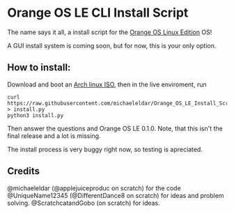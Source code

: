 # Orange OS LE CLI Install Script

The name says it all, a install script for the [Orange OS Linux Edition](https://scratch.mit.edu/discuss/topic/620114/) OS!

A GUI install system is coming soon, but for now, this is your only option.

## How to install:

Download and boot an [Arch linux ISO](https://archlinux.org/download/), then in the live enviroment, run

```
curl https://raw.githubusercontent.com/michaeleldar/Orange_OS_LE_Install_Script/bb91938b9289e1bcc8001a583708466c76c19a5d/script_part_1.py > install.py
python3 install.py
```

Then answer the questions and Orange OS LE 0.1.0. Note, that this isn't the final release and a lot is missing.

The install process is very buggy right now, so testing is apreciated.
## Credits

@michaeleldar (@applejuiceproduc on scratch) for the code
@UniqueName12345 (@DifferentDance8 on scratch) for ideas and problem solving.
@ScratchcatandGobo (on scratch) for ideas.
